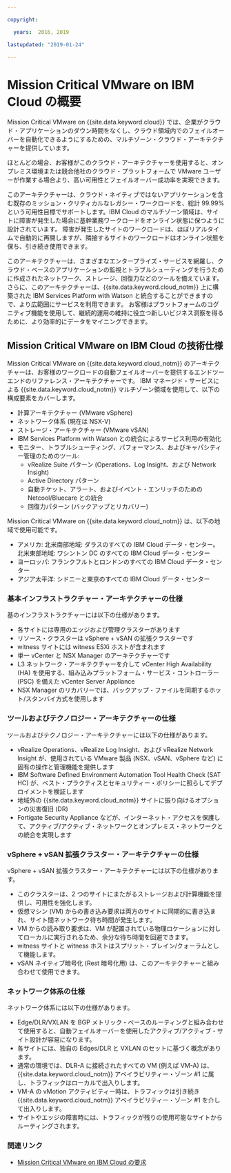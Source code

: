 ```yaml
---

copyright:

  years:  2016, 2019

lastupdated: "2019-01-24"

---
```


# Mission Critical VMware on IBM Cloud の概要

Mission Critical VMware on {{site.data.keyword.cloud}} では、企業がクラウド・アプリケーションのダウン時間をなくし、クラウド領域内でのフェイルオーバーを自動化できるようにするための、マルチゾーン・クラウド・アーキテクチャーを提供しています。

ほとんどの場合、お客様がこのクラウド・アーキテクチャーを使用すると、オンプレミス環境または競合他社のクラウド・プラットフォームで VMware ユーザーが作業する場合より、高い可用性とフェイルオーバー成功率を実現できます。

このアーキテクチャーは、クラウド・ネイティブではないアプリケーションを含む既存のミッション・クリティカルなレガシー・ワークロードを、総計 99.99% という可用性目標でサポートします。IBM Cloud のマルチゾーン領域は、サイトに障害が発生した場合に基幹業務ワークロードをオンライン状態に保つように設計されています。 障害が発生したサイトのワークロードは、ほぼリアルタイムで自動的に再開しますが、隣接するサイトのワークロードはオンライン状態を保ち、引き続き使用できます。

このアーキテクチャーは、さまざまなエンタープライズ・サービスを網羅し、クラウド・ベースのアプリケーションの監視とトラブルシューティングを行うために作成されたネットワーク、ストレージ、回復力などのツールを備えています。 さらに、このアーキテクチャーは、{{site.data.keyword.cloud_notm}} 上に構築された IBM Services Platform with Watson と統合することができますので、より広範囲にサービスを利用できます。 お客様はプラットフォームのコグニティブ機能を使用して、継続的運用の維持に役立つ新しいビジネス洞察を得るために、より効率的にデータをマイニングできます。

## Mission Critical VMware on IBM Cloud の技術仕様

Mission Critical VMware on {{site.data.keyword.cloud_notm}} のアーキテクチャーは、お客様のワークロードの自動フェイルオーバーを提供するエンドツーエンドのリファレンス・アーキテクチャーです。 IBM マネージド・サービスによる {{site.data.keyword.cloud_notm}} マルチゾーン領域を使用して、以下の構成要素をカバーします。

* 計算アーキテクチャー (VMware vSphere)
* ネットワーク体系 (現在は NSX-V)
* ストレージ・アーキテクチャー (VMware vSAN)
* IBM Services Platform with Watson との統合によるサービス利用の有効化
* モニター、トラブルシューティング、パフォーマンス、およびキャパシティー管理のためのツール:
  * vRealize Suite パターン (Operations、Log Insight、および Network Insight)
  * Active Directory パターン
  * 自動チケット、アラート、およびイベント・エンリッチのための Netcool/Bluecare との統合
  * 回復力パターン (バックアップとリカバリー)

Mission Critical VMware on {{site.data.keyword.cloud_notm}} は、以下の地域で使用可能です。
* アメリカ: 北米南部地域: ダラスのすべての IBM Cloud データ・センター。北米東部地域: ワシントン DC のすべての IBM Cloud データ・センター
* ヨーロッパ: フランクフルトとロンドンのすべての IBM Cloud データ・センター
* アジア太平洋: シドニーと東京のすべての IBM Cloud データ・センター

### 基本インフラストラクチャー・アーキテクチャーの仕様

基のインフラストラクチャーには以下の仕様があります。
* 各サイトには専用のエッジおよび管理クラスターがあります
* リソース・クラスターは vSphere + vSAN の拡張クラスターです
* witness サイトには witness ESXi ホストが含まれます
* 単一 vCenter と NSX Manager のアーキテクチャーです
* L3 ネットワーク・アーキテクチャーを介して vCenter High Availability (HA) を使用する、組み込みプラットフォーム・サービス・コントローラー (PSC) を備えた vCenter Server Appliance
* NSX Manager のリカバリーでは、バックアップ・ファイルを同期するホット/スタンバイ方式を使用します

### ツールおよびテクノロジー・アーキテクチャーの仕様

ツールおよびテクノロジー・アーキテクチャーには以下の仕様があります。
* vRealize Operations、vRealize Log Insight、および vRealize Network Insight が、使用されている VMware 製品 (NSX、vSAN、vSphere など) に固有の操作と管理機能を提供します
* IBM Software Defined Environment Automation Tool Health Check (SAT HC) が、ベスト・プラクティスとセキュリティー・ポリシーに照らしてデプロイメントを検証します
* 地域外の {{site.data.keyword.cloud_notm}} サイトに振り向けるオプションの災害復旧 (DR)
* Fortigate Security Appliance などが、インターネット・アクセスを保護して、アクティブ/アクティブ・ネットワークとオンプレミス・ネットワークとの統合を実現します

### vSphere + vSAN 拡張クラスター・アーキテクチャーの仕様

vSphere + vSAN 拡張クラスター・アーキテクチャーには以下の仕様があります。
* このクラスターは、2 つのサイトにまたがるストレージおよび計算機能を提供し、可用性を強化します。
* 仮想マシン (VM) からの書き込み要求は両方のサイトに同期的に書き込まれ、サイト間ネットワーク待ち時間が発生します。
* VM からの読み取り要求は、VM が配置されている物理ロケーションに対してローカルに実行されるため、余分な待ち時間を回避できます。
* witness サイトと witness ホストはスプリット・ブレイン/クォーラムとして機能します。
* vSAN ネイティブ暗号化 (Rest 暗号化用) は、このアーキテクチャーと組み合わせて使用できます。

### ネットワーク体系の仕様

ネットワーク体系には以下の仕様があります。
* Edge/DLR/VXLAN を BGP メトリック・ベースのルーティングと組み合わせて使用すると、自動フェイルオーバーを使用したアクティブ/アクティブ・サイト設計が容易になります。
* 各サイトには、独自の Edges/DLR と VXLAN のセットに基づく概念があります。
* 通常の環境では、DLR-A に接続されたすべての VM (例えば VM-A) は、{{site.data.keyword.cloud_notm}} アベイラビリティー・ゾーン #1 に属し、トラフィックはローカルで出入りします。
* VM-A の vMotion アクティビティー時は、トラフィックは引き続き {{site.data.keyword.cloud_notm}} アベイラビリティー・ゾーン #1 を介して出入りします。
* サイトやエッジの障害時には、トラフィックが残りの使用可能なサイトからルーティングされます。

### 関連リンク

* [Mission Critical VMware on IBM Cloud の要求](/docs/services/vmwaresolutions/services/managing_mcv.html)
